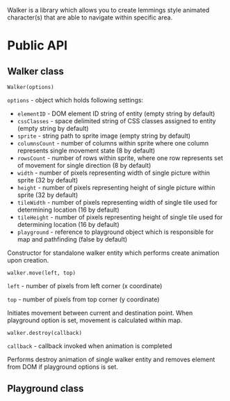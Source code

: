 Walker is a library which allows you to create lemmings style animated character(s) that are able to navigate within specific area.

Public API
===

Walker class
---

    Walker(options)

`options` - object which holds following settings:

- `elementID` - DOM element ID string of entity (empty string by default)
- `cssClasses` - space delimited string of CSS classes assigned to entity (empty string by default)
- `sprite` - string path to sprite image (empty string by default)
- `columnsCount` - number of columns within sprite where one column represents single movement state (8 by default)
- `rowsCount` - number of rows within sprite, where one row represents set of movement for single direction (8 by default)
- `width` - number of pixels representing width of single picture within sprite (32 by default)
- `height` - number of pixels representing height of single picture within sprite (32 by default)
- `tileWidth` - number of pixels representing width of single tile used for determining location (16 by default)
- `tileHeight` - number of pixels representing height of single tile used for determining location (16 by default)
- `playground` - reference to playground object which is responsible for map and pathfinding (false by default)

Constructor for standalone walker entity which performs create animation upon creation.

    walker.move(left, top)

`left` - number of pixels from left corner (x coordinate)

`top` - number of pixels from top corner (y coordinate)

Initiates movement between current and destination point. When playground option is set, movement is calculated within map.

    walker.destroy(callback)

`callback` - callback invoked when animation is completed

Performs destroy animation of single walker entity and removes element from DOM if playground options is set.

Playground class
---

